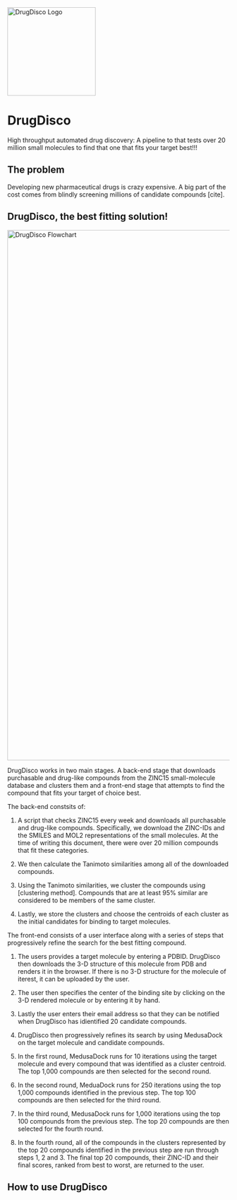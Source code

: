<img src="https://github.com/NCBI-Hackathons/drugdisco/blob/master/DrugDiscoLogo.png" alt="DrugDisco Logo" width="200">

# DrugDisco
High throughput automated drug discovery: A pipeline to that tests over 20 million small molecules to find that one that fits your target  best!!!

## The problem
Developing new pharmaceutical drugs is crazy expensive. A big part of the cost comes from blindly screening millions of candidate compounds [cite]. 

## DrugDisco, the best fitting solution!

<img src="https://github.com/NCBI-Hackathons/drugdisco/blob/master/flowchart_overview.png" alt="DrugDisco Flowchart" width="1200">

DrugDisco works in two main stages. A back-end stage that downloads purchasable and drug-like compounds from the ZINC15 small-molecule database and clusters them and a front-end stage that attempts to find the compound that fits your target of choice best.

The back-end constsits of:

1. A script that checks ZINC15 every week and downloads all purchasable and drug-like compounds. Specifically, we download the ZINC-IDs and the SMILES and MOL2 representations of the small molecules. At the time of writing this document, there were over 20 million compounds that fit these categories.

2. We then calculate the Tanimoto similarities among all of the downloaded compounds.

3. Using the Tanimoto similarities, we cluster the compounds using [clustering method]. Compounds that are at least 95% similar are considered to be members of the same cluster.

4. Lastly, we store the clusters and choose the centroids of each cluster as the initial candidates for binding to target molecules.

The front-end consists of a user interface along with a series of steps that progressively refine the search for the best fitting compound.

1. The users provides a target molecule by entering a PDBID. DrugDisco then downloads the 3-D structure of this molecule from PDB and renders it in the browser. If there is no 3-D structure for the molecule of iterest, it can be uploaded by the user.

2. The user then specifies the center of the binding site by clicking on the 3-D rendered molecule or by entering it by hand.

3. Lastly the user enters their email address so that they can be notified when DrugDisco has idientified 20 candidate compounds.

3. DrugDisco then progressively refines its search by using MedusaDock on the target molecule and candidate compounds. 
  1. In the first round, MedusaDock runs for 10 iterations using the target molecule and every compound that was identified as a cluster centroid. The top 1,000 compounds are then selected for the second round.
  2. In the second round, MeduaDock runs for 250 iterations using the top 1,000 compounds identified in the previous step. The top 100 compounds are then selected for the third round.
  3. In the third round, MedusaDock runs for 1,000 iterations using the top 100 compounds from the previous step. The top 20 compounds are then selected for the fourth round.
  4. In the fourth round, all of the compounds in the clusters represented by the top 20 compounds identified in the previous step are run through steps 1, 2 and 3. The final top 20 compounds, their ZINC-ID and their final scores, ranked from best to worst, are returned to the user.

## How to use DrugDisco

